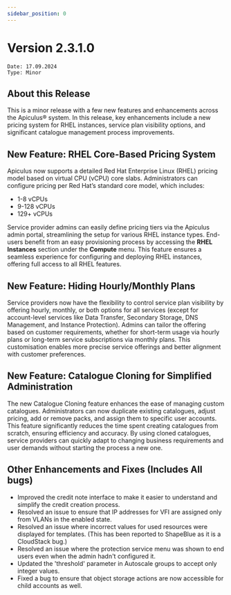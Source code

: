 ```yaml
---
sidebar_position: 0
---
```

# Version 2.3.1.0
```
Date: 17.09.2024
Type: Minor
```

## About this Release

This is a minor release with a few new features and enhancements across the Apiculus® system. In this release, key enhancements include a new pricing system for RHEL instances, service plan visibility options, and significant catalogue management process improvements.

## New Feature: RHEL Core-Based Pricing System

Apiculus now supports a detailed  Red Hat Enterprise Linux (RHEL) pricing model based on virtual CPU (vCPU) core slabs. Administrators can configure pricing per Red Hat’s standard core model, which includes:

- 1-8 vCPUs
- 9-128 vCPUs
- 129+ vCPUs

Service provider admins can easily define pricing tiers via the Apiculus admin portal, streamlining the setup for various RHEL instance types. End-users benefit from an easy provisioning process by accessing the **RHEL Instances** section under the **Compute** menu. This feature ensures a seamless experience for configuring and deploying RHEL instances, offering full access to all RHEL features.

## New Feature: Hiding Hourly/Monthly Plans

Service providers now have the flexibility to control service plan visibility by offering hourly, monthly, or both options for all services (except for account-level services like Data Transfer, Secondary Storage, DNS Management, and Instance Protection). Admins can tailor the offering based on customer requirements, whether for short-term usage via hourly plans or long-term service subscriptions via monthly plans. This customisation enables more precise service offerings and better alignment with customer preferences.

## New Feature: Catalogue Cloning for Simplified Administration

The new Catalogue Cloning feature enhances the ease of managing custom catalogues. Administrators can now duplicate existing catalogues, adjust pricing, add or remove packs, and assign them to specific user accounts. This feature significantly reduces the time spent creating catalogues from scratch, ensuring efficiency and accuracy. By using cloned catalogues, service providers can quickly adapt to changing business requirements and user demands without starting the process a new one.

## Other Enhancements and Fixes (Includes All bugs)

- Improved the credit note interface to make it easier to understand and simplify the credit creation process.
- Resolved an issue to ensure that IP addresses for VFI are assigned only from VLANs in the enabled state.
- Resolved an issue where incorrect values for used resources were displayed for templates. (This has been reported to ShapeBlue as it is a CloudStack bug.)  
- Resolved an issue where the protection service menu was shown to end users even when the admin hadn't configured it.
- Updated the 'threshold' parameter in Autoscale groups to accept only integer values.
- Fixed a bug to ensure that object storage actions are now accessible for child accounts as well.



